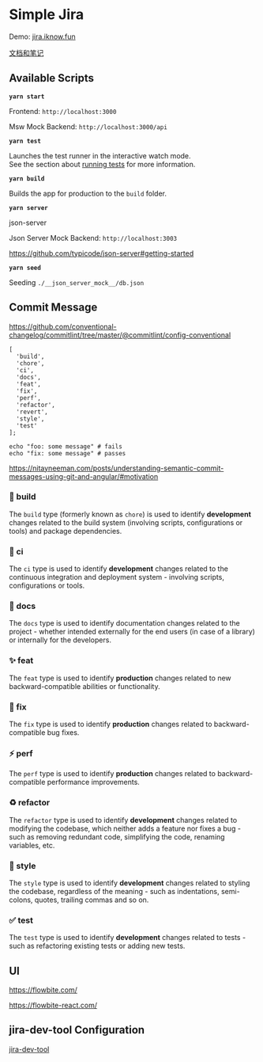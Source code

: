 # Simple Jira

Demo: [jira.iknow.fun](https://jira.iknow.fun)

[文档和笔记](./docs/readme.md)

## Available Scripts

**`yarn start`**

Frontend: `http://localhost:3000`

Msw Mock Backend: `http://localhost:3000/api`

**`yarn test`**

Launches the test runner in the interactive watch mode.\
See the section about [running tests](https://facebook.github.io/create-react-app/docs/running-tests) for more information.

**`yarn build`**

Builds the app for production to the `build` folder.

**`yarn server`**

json-server

Json Server Mock Backend: `http://localhost:3003`

https://github.com/typicode/json-server#getting-started

**`yarn seed`**

Seeding `./__json_server_mock__/db.json`

## Commit Message

https://github.com/conventional-changelog/commitlint/tree/master/@commitlint/config-conventional

```
[
  'build',
  'chore',
  'ci',
  'docs',
  'feat',
  'fix',
  'perf',
  'refactor',
  'revert',
  'style',
  'test'
];
```

```
echo "foo: some message" # fails
echo "fix: some message" # passes
```

https://nitayneeman.com/posts/understanding-semantic-commit-messages-using-git-and-angular/#motivation

### 👷 build

The `build` type (formerly known as `chore`) is used to identify **development** changes related to the build system (involving scripts, configurations or tools) and package dependencies.

### 💚 ci

The `ci` type is used to identify **development** changes related to the continuous integration and deployment system - involving scripts, configurations or tools.

### 📝 docs

The `docs` type is used to identify documentation changes related to the project - whether intended externally for the end users (in case of a library) or internally for the developers.

### ✨ feat

The `feat` type is used to identify **production** changes related to new backward-compatible abilities or functionality.

### 🐛 fix

The `fix` type is used to identify **production** changes related to backward-compatible bug fixes.

### ⚡️ perf

The `perf` type is used to identify **production** changes related to backward-compatible performance improvements.

### ♻️ refactor

The `refactor` type is used to identify **development** changes related to modifying the codebase, which neither adds a feature nor fixes a bug - such as removing redundant code, simplifying the code, renaming variables, etc.

### 🎨 style

The `style` type is used to identify **development** changes related to styling the codebase, regardless of the meaning - such as indentations, semi-colons, quotes, trailing commas and so on.

### ✅ test

The `test` type is used to identify **development** changes related to tests - such as refactoring existing tests or adding new tests.

## UI

https://flowbite.com/

https://flowbite-react.com/

## jira-dev-tool Configuration

[jira-dev-tool](/docs/readme.md#jira-dev-tool-mock-后端的配置)
